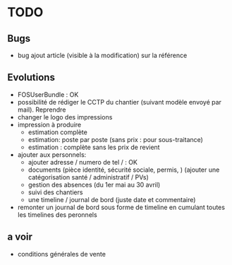 # TODO

## Bugs

* bug ajout article (visible à la modification) sur la référence

## Evolutions

* FOSUserBundle : OK
* possibilité de rédiger le CCTP du chantier (suivant modèle envoyé par mail). Reprendre 
* changer le logo des impressions
* impression à produire
  * estimation complète
  * estimation: poste par poste (sans prix : pour sous-traitance)
  * estimation : complète sans les prix de revient
* ajouter aux personnels:
  * ajouter adresse / numero de tel  / : OK
  * documents (pièce identité, sécurité sociale, permis, ) (ajouter une catégorisation santé / administratif / PVs)
  * gestion des absences (du 1er mai au 30 avril)
  * suivi des chantiers
  * une timeline / journal de bord (juste date et commentaire)
* remonter un journal de bord sous forme de timeline en cumulant toutes les timelines des peronnels

## a voir

* conditions générales de vente